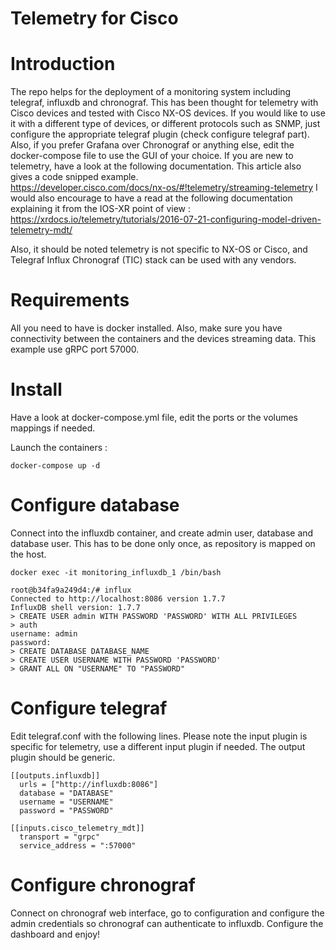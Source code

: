 Telemetry for Cisco
=========

Introduction
===
The repo helps for the deployment of a monitoring system including telegraf, influxdb and chronograf.
This has been thought for telemetry with Cisco devices and tested with Cisco NX-OS devices. If you would like to use it with a different
type of devices, or different protocols such as SNMP, just configure the appropriate telegraf plugin (check configure telegraf part).
Also, if you prefer Grafana over Chronograf or anything else, edit the docker-compose file to use the GUI of your choice.
If you are new to telemetry, have a look at the following documentation. This article also gives a code snipped example.  
https://developer.cisco.com/docs/nx-os/#!telemetry/streaming-telemetry
I would also encourage to have a read at the following documentation explaining it from the IOS-XR point of view :  
https://xrdocs.io/telemetry/tutorials/2016-07-21-configuring-model-driven-telemetry-mdt/  

Also, it should be noted telemetry is not specific to NX-OS or Cisco, and Telegraf Influx Chronograf (TIC) stack can be used with any vendors.



Requirements
===
All you need to have is docker installed. Also, make sure you have connectivity between the containers and the devices streaming data.
This example use gRPC port 57000. 

Install
===
Have a look at docker-compose.yml file, edit the ports or the volumes mappings if needed. 

Launch the containers :
```
docker-compose up -d
```

Configure database
===
Connect into the influxdb container, and create admin user, database and database user. This has to be done only once, as repository
is mapped on the host.

```
docker exec -it monitoring_influxdb_1 /bin/bash

root@b34fa9a249d4:/# influx
Connected to http://localhost:8086 version 1.7.7
InfluxDB shell version: 1.7.7
> CREATE USER admin WITH PASSWORD 'PASSWORD' WITH ALL PRIVILEGES
> auth
username: admin
password: 
> CREATE DATABASE DATABASE_NAME
> CREATE USER USERNAME WITH PASSWORD 'PASSWORD'
> GRANT ALL ON "USERNAME" TO "PASSWORD"
```

Configure telegraf
===
Edit telegraf.conf with the following lines.
Please note the input plugin is specific for telemetry, use a different input plugin if needed. The output plugin should be generic.
```
[[outputs.influxdb]]
  urls = ["http://influxdb:8086"]
  database = "DATABASE"
  username = "USERNAME"
  password = "PASSWORD"

[[inputs.cisco_telemetry_mdt]]
  transport = "grpc"
  service_address = ":57000"
```

Configure chronograf
===
Connect on chronograf web interface, go to configuration and configure the admin credentials so chronograf can authenticate to influxdb.
Configure the dashboard and enjoy!
